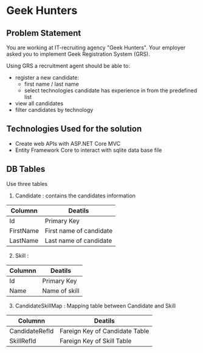 # Geek Hunters

## Problem Statement

You are working at IT-recruiting agency "Geek Hunters". Your employer asked you to implement Geek Registration System
(GRS). 

Using GRS a recruitment agent should be able to:
  - register a new candidate:
     - first name / last name
     - select technologies candidate has experience in from the predefined list 
  - view all candidates
  - filter candidates by technology

## Technologies Used for the solution
* Create web APIs with ASP.NET Core MVC
* Entity Framework Core to interact with sqlite data base file

## DB Tables
Use three tables
1. Candidate : contains the candidates information

| Columnn     | Deatils|
| ------------- | ------------- |
| Id         | Primary Key  |
| FirstName  | First name of candidate |
| LastName   | Last name of candidate |


2. Skill :

| Columnn     | Deatils|
| ------------- | ------------- |
| Id         | Primary Key  |
| Name       | Name of skill |


3. CandidateSkillMap : Mapping table between Candidate and Skill

| Columnn     | Deatils|
| ------------- | ------------- |
| CandidateRefId         | Fareign Key of Candidate Table  |
| SkillRefId       | Fareign Key of Skill Table |
